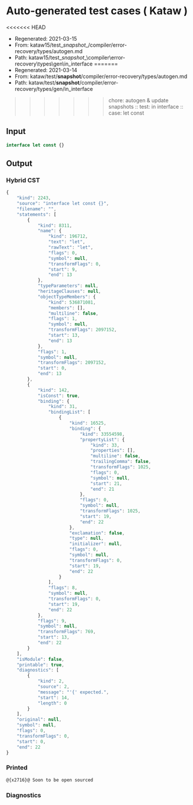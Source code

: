 # Auto-generated test cases ( Kataw )
<<<<<<< HEAD
- Regenerated: 2021-03-15
- From: kataw15/test\__snapshot__/compiler/error-recovery/types/autogen.md
- Path: kataw15/test\__snapshot__\compiler\error-recovery\types\gen\in_interface
=======
- Regenerated: 2021-03-14
- From: kataw/test/__snapshot__/compiler/error-recovery/types/autogen.md
- Path: kataw/test/__snapshot__/compiler/error-recovery/types/gen/in_interface
>>>>>>> chore: autogen & update snapshots
> :: test: in interface
> :: case: let const
## Input

`````js
interface let const {}
`````

## Output

### Hybrid CST

```javascript
{
    "kind": 2243,
    "source": "interface let const {}",
    "filename": "",
    "statements": [
        {
            "kind": 8311,
            "name": {
                "kind": 196712,
                "text": "let",
                "rawText": "let",
                "flags": 0,
                "symbol": null,
                "transformFlags": 0,
                "start": 9,
                "end": 13
            },
            "typeParameters": null,
            "heritageClauses": null,
            "objectTypeMembers": {
                "kind": 536871081,
                "members": [],
                "multiline": false,
                "flags": 1,
                "symbol": null,
                "transformFlags": 2097152,
                "start": 13,
                "end": 13
            },
            "flags": 1,
            "symbol": null,
            "transformFlags": 2097152,
            "start": 0,
            "end": 13
        },
        {
            "kind": 142,
            "isConst": true,
            "binding": {
                "kind": 31,
                "bindingList": [
                    {
                        "kind": 16525,
                        "binding": {
                            "kind": 33554598,
                            "propertyList": {
                                "kind": 33,
                                "properties": [],
                                "multiline": false,
                                "trailingComma": false,
                                "transformFlags": 1025,
                                "flags": 0,
                                "symbol": null,
                                "start": 21,
                                "end": 21
                            },
                            "flags": 0,
                            "symbol": null,
                            "transformFlags": 1025,
                            "start": 19,
                            "end": 22
                        },
                        "exclamation": false,
                        "type": null,
                        "initializer": null,
                        "flags": 0,
                        "symbol": null,
                        "transformFlags": 0,
                        "start": 19,
                        "end": 22
                    }
                ],
                "flags": 8,
                "symbol": null,
                "transformFlags": 0,
                "start": 19,
                "end": 22
            },
            "flags": 9,
            "symbol": null,
            "transformFlags": 769,
            "start": 13,
            "end": 22
        }
    ],
    "isModule": false,
    "printable": true,
    "diagnostics": [
        {
            "kind": 2,
            "source": 2,
            "message": "'{' expected.",
            "start": 14,
            "length": 0
        }
    ],
    "original": null,
    "symbol": null,
    "flags": 0,
    "transformFlags": 0,
    "start": 0,
    "end": 22
}
```

### Printed

```javascript
@{x2716}@ Soon to be open sourced
```

### Diagnostics

```javascript

```


